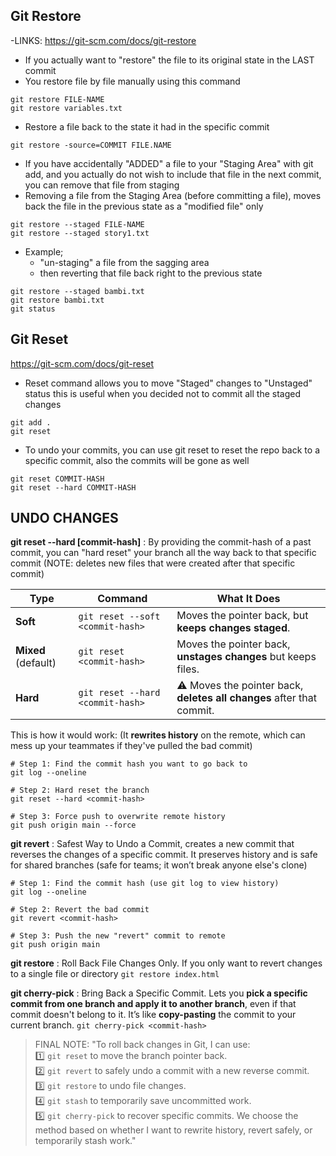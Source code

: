 
## Git Restore
-LINKS:
https://git-scm.com/docs/git-restore

- If you actually want to "restore" the file to its original state in the LAST commit
- You restore file by file manually using this command
```
git restore FILE-NAME
git restore variables.txt
```

- Restore a file back to the state it had in the specific commit
```
git restore -source=COMMIT FILE.NAME
```

- If you have accidentally "ADDED" a file to your "Staging Area" with git add, and you actually do not wish to include that file in the next commit, you can remove that file from staging
- Removing a file from the Staging Area (before committing a file), moves back the file in the previous state as a "modified file" only
```
git restore --staged FILE-NAME
git restore --staged story1.txt
```

- Example;
	- "un-staging" a file from the sagging area
	- then reverting that file back right to the previous state
```
git restore --staged bambi.txt
git restore bambi.txt
git status
```


## Git Reset
https://git-scm.com/docs/git-reset

- Reset command allows you to move "Staged" changes to "Unstaged" status
this is useful when you decided not to commit all the staged changes
```
git add .
git reset
```

- To undo your commits, you can use git reset to reset the repo back to a specific commit, also the commits will be gone as well
```
git reset COMMIT-HASH
git reset --hard COMMIT-HASH
```


## UNDO CHANGES

**git reset --hard [commit-hash]** : By providing the commit-hash of a past commit, you can "hard reset" your branch all the way back to that specific commit (NOTE: deletes new files that were created after that specific commit)

| **Type**            | **Command**                      | **What It Does**                                                      |
| ------------------- | -------------------------------- | --------------------------------------------------------------------- |
| **Soft**            | `git reset --soft <commit-hash>` | Moves the pointer back, but **keeps changes staged**.                 |
| **Mixed** (default) | `git reset <commit-hash>`        | Moves the pointer back, **unstages changes** but keeps files.         |
| **Hard**            | `git reset --hard <commit-hash>` | ⚠️ Moves the pointer back, **deletes all changes** after that commit. |
This is how it would work:
(It **rewrites history** on the remote, which can mess up your teammates if they've pulled the bad commit)
```
# Step 1: Find the commit hash you want to go back to
git log --oneline

# Step 2: Hard reset the branch
git reset --hard <commit-hash>

# Step 3: Force push to overwrite remote history
git push origin main --force
```


**git revert** : Safest Way to Undo a Commit, creates a new commit that reverses the changes of a specific commit. It preserves history and is safe for shared branches (safe for teams; it won’t break anyone else's clone)
```
# Step 1: Find the commit hash (use git log to view history)
git log --oneline

# Step 2: Revert the bad commit
git revert <commit-hash>

# Step 3: Push the new "revert" commit to remote
git push origin main
```


**git restore** : Roll Back File Changes Only. If you only want to revert changes to a single file or directory
`git restore index.html`


**git cherry-pick** : Bring Back a Specific Commit.
Lets you **pick a specific commit from one branch and apply it to another branch**, even if that commit doesn't belong to it. It’s like **copy-pasting** the commit to your current branch.
`git cherry-pick <commit-hash>`

>FINAL NOTE: "To roll back changes in Git, I can use:  
1️⃣ `git reset` to move the branch pointer back.  
2️⃣ `git revert` to safely undo a commit with a new reverse commit.  
3️⃣ `git restore` to undo file changes.  
4️⃣ `git stash` to temporarily save uncommitted work.  
5️⃣ `git cherry-pick` to recover specific commits.
We choose the method based on whether I want to rewrite history, revert safely, or temporarily stash work."
